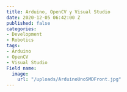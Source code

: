 ```yaml
---
title: Arduino, OpenCV y Visual Studio
date: 2020-12-05 06:42:00 Z
published: false
categories:
- Development
- Robotics
tags:
- Arduino
- OpenCV
- Visual Studio
Field name:
  image:
    url: "/uploads/ArduinoUnoSMDFront.jpg"
---
```


<div>
    <script>
        $(function() {
            console.log('dom ready');
            $("meta[name='twitter:card']").attr('content', 'summary_large_image')
            $("meta[name='twitter:image']").attr('content', 'https://greentwip.xyz/uploads/ArduinoUnoSMDFront.jpg')

        });
    </script>
</div>
![ArduinoUnoSMDFront.jpg](/uploads/ArduinoUnoSMDFront.jpg)
¿Nunca te has preguntado que podrías hacer con un semiconductor si tuvieras la oportunidad de cambiar el código fuente a tu antojo?

Bueno, pues con Arduino esto es una opción muy real. Arduino es un sistema de tarjetas de hardware abierto, dispositivos embebidos, que te permiten, mediante sus pines de entrada y salida, crear circuitos eléctricos con una facilidad increíble.

En este post vamos a averiguar cómo podemos comunicarnos con Arduino mediante simple comunicación serial. No vamos a adentrarnos en cómo está hecha la biblioteca que usamos para comunicarnos ni tampoco vamos a indagar dentro del sistema de UI que usaremos.

Puedes descargar el proyecto completo desde [aquí](https://dl.dropbox.com/s/v7escnppojdb6ks/Arduino_GUI.zip?dl=0).

Utilizaremos:

Visual Studio 2019
OpenCV 3.4.1 (compilamos desde la fuente)
[SerialPort](https://github.com/manashmandal/SerialPort) de manashmandal
[cvui](https://dovyski.github.io/cvui/) de dovyski

Podría hacer una lista larga acerca de cómo compilar con CMake, pero por ahora basta y sobra con descargar el proyecto y prestar atención en cada una de las partes del código. 

Si no quieres seguirte todo el post porque estás ansioso y sólo quieres ver el programa en ejecución pues bien, adelante, únicamente abre Arduino_GUI.sln, compila y ejecuta, tardará tal vez algunos cuantos bastantes minutos en compilar todo OpenCV pero estará bien, no olvides cambiar el puerto COM al que se ajuste a tu máquina.


Es importante que a la hora de compilar los sketches cambies la tarjeta Arduino a la que corresponde según tu modelo. Esto se hace desde acá:

![board.png](/uploads/board.png)

La línea más importante tal vez es
```
const char* portName = "\\\\.\\COM4";
```

El formato es extraño, ni yo sé por qué tiene tantas diagonales, lo importante es la parte final, hay que cambiar de
```
COM4
```
Al puerto que visualices en los dispositivos de sistema una vez te hayas instalado todo lo necesario para tu Arduino.

Tenemos de entrada un puntero inteligente, es lo mismo que un puntero sólo que la memoria se maneja de manera automática y por un sistema de referencias *demasiado complicado de explicar* pero fácil de entender.

```
std::shared_ptr<SerialPort> arduino;
```

Ese lo instanciamos por acá:

```
arduino = std::make_shared<SerialPort>(portName);
```

Una vez inicializada la conexión se llama a la función de cvui de inicialización con el nombre de nuestra ventana:

```
cvui::init(WINDOW_NAME, 20);
```

Y más delante la creamos con:

```
cv::namedWindow(WINDOW_NAME, CV_WINDOW_AUTOSIZE);
```

La parte más relevante del código que sigue tal vez sea:

```

cvui::text(frame, 40, 40, "Click para comunicarse con Arduino");

if (cvui::button(frame, 300, 80, "Encender")) {
	const char* sendString = "ON\n";
	bool hasWritten = arduino->writeSerialPort(sendString, DATA_LENGTH);
	if (hasWritten) std::cout << "Datos escritos correctamente" << std::endl;
	else std::cerr << "Datos no escritos" << std::endl;
}


if (cvui::button(frame, 300, 140, "Apagar")) {
	const char* sendString = "OFF\n";
	bool hasWritten = arduino->writeSerialPort(sendString, DATA_LENGTH);
	if (hasWritten) std::cout << "Datos escritos correctamente" << std::endl;
	else std::cerr << "Datos no escritos" << std::endl;
}
```

Pues allí creamos la conexión de escritura a nuestro Arduino.

```
cvui::button(frame, 300, 80, "Encender")
```

Es verdadero si ha recibido un click, se crea a través de la matriz con la dimensión especificada, 300 y 80 son las coordenadas "X" y "Y" respectivamente y lo que sigue es simplemente la etiqueta o texto que contiene el botón.

Al sketch de Arduino le tenemos que mandar una cadena de texto con terminación \n porque representa un salto de línea que será posteriormente leído con:

```
  if (Serial.available() > 0){
    receivedString = Serial.readStringUntil('\n');
  }
```

Para enviarle la string tenemos que utilizar la función de SerialPort donde especificamos un tamaño máximo de buffer de tamaño DATA_LENGTH, nuestras strings no podrán ser más grandes que eso, a no ser que lo definamos de otra manera. De todas formas no se necesitan tantos datos para esta clase de dispositivos embebidos.

```
const char* sendString = "ON\n";
bool hasWritten = arduino->writeSerialPort(sendString, DATA_LENGTH);
```

Con eso encendemos el led.

Luego en el sketch:

```
  if (receivedString.equals("ON")) {
    digitalWrite(led, HIGH);
    Serial.print("ON");
    delay(DELAY_TIME);
  }
  else if (receivedString.equals("OFF")) {
    digitalWrite(led, LOW);
    Serial.print("OFF");
    delay(DELAY_TIME);
  }
```

Verifica las strings enviadas y asigna un valor HIGH al led especificado, definido como 13, el led que contiene la tablilla.

```
#define led 13
```

HIGH es encendido como sabrás si al menos te has leído algo sobre Arduino.

Finalmente le devolvemos la ejecución a la interfaz gráfica de OpenCV con lo siguiente:

```
Serial.print("ON");
```

Es necesario agregar un delay para que el código no envíe más de una vez el contenido "ON", esto es por diseño ya que la velocidad de procesamiento de Arduino puede resultar un tanto molesta y ejecutar más de una vez la misma línea de código al realizar las lecturas desde el puerto serial.

Finalmente, se lee desde la interfaz de OpenCV el valor enviado por Arduino.

```
int hasRead = arduino->readSerialPort(receivedString, DATA_LENGTH);
```

Y cambiamos el texto en función de estado del led (ON Y OFF).

```
if (ledOn) {
    cvui::text(frame, 40, 120, "Led 13 encendido");
}
else {
    cvui::text(frame, 40, 120, "Led 13 apagado");
}
```

Lo demás es puro boilerplate, es decir, funciones de rutina que mantienen viva la ejecución y que siempre tienen que estar allí.

```
cvui::update();
cv::imshow(WINDOW_NAME, frame);
```

update que actualiza el GUI e imshow que muestra en la ventana con el nombre WINDOW_NAME la matriz extraída por la función de la cámara cap.read

Y ya, no se necesita más que eso para comunicar tu Arduino con los sistemas de procesamiento de OpenCV, esto es el "tutorial" básico. Otras cosas avanzadas como reconocimiento visual son de alto interés para la robótica y tal vez veamos algo de procesamiento de imágenes como reconocimiento facial para realizar una acción dentro del dispositivo Arduino.

Eso ha sido todo por hoy, fue algo extenso pero nada que un poco de práctica no pueda ponernos en la puerta.

